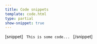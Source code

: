 ```yaml
---
title: Code snippets
template: code.html
type: partial
show-snippet: true
---
```

[snippet]
<code>
This is some code...
</code>
[/snippet]
